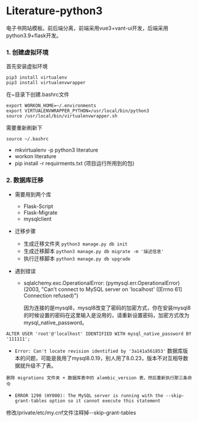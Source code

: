 # Literature-python3
电子书网站模板。前后端分离，前端采用vue3+vant-ui开发，后端采用python3.9+flask开发。


### 1. 创建虚拟环境

首先安装虚拟环境
```
pip3 install virtualenv
pip3 install virtualenvwrapper
```

在~目录下创建.bashrc文件
```
export WORKON_HOME=~/.environments
export VIRTUALENVWRAPPER_PYTHON=/usr/local/bin/python3
source /usr/local/bin/virtualenvwrapper.sh
```

需要重新刷新下
```
source ~/.bashrc
```

* mkvirtualenv -p python3 literature
* workon literature
* pip install -r requirments.txt  (项目运行所用到的包)


### 2. 数据库迁移

* 需要用到两个库
    * Flask-Script
    * Flask-Migrate
    * mysqlclient

* 迁移步骤
    * 生成迁移文件夹 `python3 manage.py db init`
    * 生成迁移脚本 `python3 manage.py db migrate -m '描述信息'`
    * 执行迁移脚本 `python3 manage.py db upgrade`
  
* 遇到错误

  * sqlalchemy.exc.OperationalError: (pymysql.err.OperationalError) (2003, "Can't connect to MySQL server on 'localhost' ([Errno 61] Connection refused)")

    因为连接的是mysql8，mysql8改变了密码的加密方式，你在安装mysql8的时候设置的密码在这里输入是没用的，请重新设置密码，加密方式改为mysql_native_password。
```
ALTER USER 'root'@'localhost' IDENTIFIED WITH mysql_native_password BY '111111';
```

  * `Error: Can't locate revision identified by '3a141a561853'`
    数据库版本的问题，可能是我用了mysql8.0.19，别人用了8.0.23，版本不对互相导数据就升级不了表。
    
```
删除 migrations 文件夹 + 数据库表中的 alembic_version 表，然后重新执行那三条命令
```

  * `ERROR 1290 (HY000): The MySQL server is running with the --skip-grant-tables option so it cannot execute this statement`

修改/private/etc/my.cnf文件注释掉--skip-grant-tables
